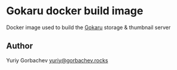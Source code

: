 # Gokaru docker build image

Docker image used to build the [Gokaru](https://github.com/Urvin/gokaru) storage & thumbnail server

## Author
Yuriy Gorbachev <yuriy@gorbachev.rocks>